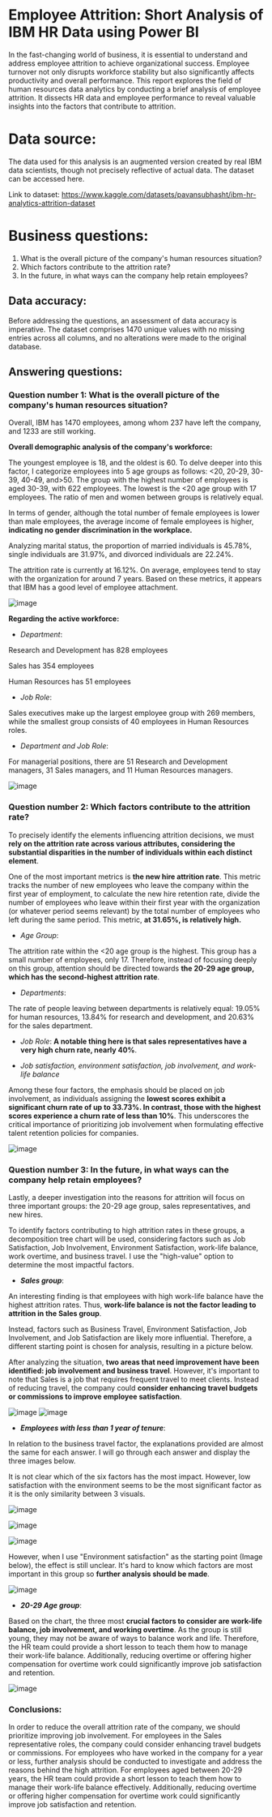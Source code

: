 # Employee Attrition: Short Analysis of IBM HR Data using Power BI
In the fast-changing world of business, it is essential to understand and address employee attrition to achieve organizational success. Employee turnover not only disrupts workforce stability but also significantly affects productivity and overall performance. This report explores the field of human resources data analytics by conducting a brief analysis of employee attrition. It dissects HR data and employee performance to reveal valuable insights into the factors that contribute to attrition.

# Data source:
The data used for this analysis is an augmented version created by real IBM data scientists, though not precisely reflective of actual data. The dataset can be accessed here.

Link to dataset: https://www.kaggle.com/datasets/pavansubhasht/ibm-hr-analytics-attrition-dataset

# Business questions:
1. What is the overall picture of the company's human resources situation?
2. Which factors contribute to the attrition rate?
3. In the future, in what ways can the company help retain employees?

## Data accuracy:
Before addressing the questions, an assessment of data accuracy is imperative. The dataset comprises 1470 unique values with no missing entries across all columns, and no alterations were made to the original database.

## Answering questions:
### Question number 1: What is the overall picture of the company's human resources situation?

Overall, IBM has 1470 employees, among whom 237 have left the company, and 1233 are still working. 

**Overall demographic analysis of the company's workforce:**

The youngest employee is 18, and the oldest is 60. To delve deeper into this factor, I categorize employees into 5 age groups as follows: <20, 20-29, 30-39, 40-49, and>50. The group with the highest number of employees is aged 30-39, with 622 employees. The lowest is the <20 age group with 17 employees. The ratio of men and women between groups is relatively equal.

In terms of gender, although the total number of female employees is lower than male employees, the average income of female employees is higher, **indicating no gender discrimination in the workplace.**

Analyzing marital status, the proportion of married individuals is 45.78%, single individuals are 31.97%, and divorced individuals are 22.24%.

The attrition rate is currently at 16.12%. On average, employees tend to stay with the organization for around 7 years. Based on these metrics, it appears that IBM has a good level of employee attachment.

![image](https://github.com/nhungly2805/employee-attrition/assets/128270865/112287c9-ffbf-43b9-aae0-3b53dae016a0)

**Regarding the active workforce:**

- _Department_:

Research and Development has 828 employees

Sales has 354 employees

Human Resources has 51 employees

- _Job Role_:

Sales executives make up the largest employee group with 269 members, while the smallest group consists of 40 employees in Human Resources roles.

- _Department and Job Role_:

For managerial positions, there are 51 Research and Development managers, 31 Sales managers, and 11 Human Resources managers.

![image](https://github.com/nhungly2805/employee-attrition/assets/128270865/38928c5a-c1cb-4a84-bda1-a1c8f35a13c8)


### Question number 2: Which factors contribute to the attrition rate?

To precisely identify the elements influencing attrition decisions, we must **rely on the attrition rate across various attributes, considering the substantial disparities in the number of individuals within each distinct element**.

One of the most important metrics is **the new hire attrition rate**. This metric tracks the number of new employees who leave the company within the first year of employment, to calculate the new hire retention rate, divide the number of employees who leave within their first year with the organization (or whatever period seems relevant) by the total number of employees who left during the same period. This metric, **at 31.65%, is relatively high.**

- _Age Group_:

The attrition rate within the <20 age group is the highest. This group has a small number of employees, only 17. Therefore, instead of focusing deeply on this group, attention should be directed towards **the 20-29 age group, which has the second-highest attrition rate**.

- _Departments_:

The rate of people leaving between departments is relatively equal: 19.05% for human resources, 13.84% for research and development, and 20.63% for the sales department.

- _Job Role_: **A notable thing here is that sales representatives have a very high churn rate, nearly 40%**.
  
- _Job satisfaction, environment satisfaction, job involvement, and work-life balance_

Among these four factors, the emphasis should be placed on job involvement, as individuals assigning the **lowest scores exhibit a significant churn rate of up to 33.73%. In contrast, those with the highest scores experience a churn rate of less than 10%**. This underscores the critical importance of prioritizing job involvement when formulating effective talent retention policies for companies.

![image](https://github.com/nhungly2805/employee-attrition/assets/128270865/5867c340-bab8-47ac-a8e2-5ff2204a3970)


### Question number 3: In the future, in what ways can the company help retain employees?

Lastly, a deeper investigation into the reasons for attrition will focus on three important groups: the 20-29 age group, sales representatives, and new hires.

To identify factors contributing to high attrition rates in these groups, a decomposition tree chart will be used, considering factors such as Job Satisfaction, Job Involvement, Environment Satisfaction, work-life balance, work overtime, and business travel. I use the "high-value" option to determine the most impactful factors.

- **_Sales group_**:

An interesting finding is that employees with high work-life balance have the highest attrition rates. Thus, **work-life balance is not the factor leading to attrition in the Sales group**. 

Instead, factors such as Business Travel, Environment Satisfaction, Job Involvement, and Job Satisfaction are likely more influential. Therefore, a different starting point is chosen for analysis, resulting in a picture below.

After analyzing the situation, **two areas that need improvement have been identified: job involvement and business travel**. However, it's important to note that Sales is a job that requires frequent travel to meet clients. Instead of reducing travel, the company could **consider enhancing travel budgets or commissions to improve employee satisfaction**.

![image](https://github.com/nhungly2805/employee-attrition/assets/128270865/a1dae65f-9796-4049-8446-7f8ec5f38cbd)
![image](https://github.com/nhungly2805/employee-attrition/assets/128270865/cf832f29-472b-4d40-9625-b550d03a5afc)

- **_Employees with less than 1 year of tenure_**:

In relation to the business travel factor, the explanations provided are almost the same for each answer. I will go through each answer and display the three images below. 

It is not clear which of the six factors has the most impact. However, low satisfaction with the environment seems to be the most significant factor as it is the only similarity between 3 visuals.

![image](https://github.com/nhungly2805/employee-attrition/assets/128270865/c4f3e7db-9244-4059-b041-ae1789e8e0dc)

![image](https://github.com/nhungly2805/employee-attrition/assets/128270865/44b5ec42-4119-4cae-b20f-a9463645c2dd)

![image](https://github.com/nhungly2805/employee-attrition/assets/128270865/3353f86d-0446-4a41-a808-78f266b8d518)

However, when I use "Environment satisfaction" as the starting point (Image below), the effect is still unclear. It's hard to know which factors are most important in this group so **further analysis should be made**.

![image](https://github.com/nhungly2805/employee-attrition/assets/128270865/5f5a7502-c7c9-48f0-9024-c400f3670e8c)


- **_20-29 Age group_**:

Based on the chart, the three most **crucial factors to consider are work-life balance, job involvement, and working overtime**. As the group is still young, they may not be aware of ways to balance work and life. Therefore, the HR team could provide a short lesson to teach them how to manage their work-life balance. Additionally, reducing overtime or offering higher compensation for overtime work could significantly improve job satisfaction and retention.

![image](https://github.com/nhungly2805/employee-attrition/assets/128270865/4046eadf-a998-4be7-94ad-57cb151a37f4)

### Conclusions:
In order to reduce the overall attrition rate of the company, we should prioritize improving job involvement. For employees in the Sales representative roles, the company could consider enhancing travel budgets or commissions. For employees who have worked in the company for a year or less, further analysis should be conducted to investigate and address the reasons behind the high attrition. For employees aged between 20-29 years, the HR team could provide a short lesson to teach them how to manage their work-life balance effectively. Additionally, reducing overtime or offering higher compensation for overtime work could significantly improve job satisfaction and retention.
